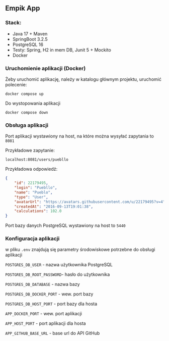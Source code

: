 ## Empik App

### Stack:
- Java 17 + Maven
- SpringBoot 3.2.5
- PostgreSQL 16
- Testy: Spring, H2 in mem DB, Junit 5 + Mockito
- Docker

### Uruchomienie aplikacji (Docker)

Żeby uruchomić aplikację, należy w katalogu głównym projektu, uruchomić polecenie:

`docker compose up`

Do wystopowania aplikacji

`docker compose down`

### Obsługa aplikacji

Port aplikacji wystawiony na host, na które można wysyłać zapytania to `8081`

Przykładowe zapytanie:

`localhost:8081/users/puebllo`

Przykładowa odpowiedź:

```json
{
    "id": 22179495,
    "login": "Puebllo",
    "name": "Pueblo",
    "type": "User",
    "avatarUrl": "https://avatars.githubusercontent.com/u/22179495?v=4",
    "createdAt": "2016-09-13T19:01:38",
    "calculations": 102.0
}
```

Port bazy danych PostgreSQL wystawiony na host to `5440`

### Konfiguracja aplikacji

w pliku `.env` znajdują się parametry środowiskowe potrzebne do obsługi aplikacji


`POSTGRES_DB_USER` - nazwa użytkownika PostgreSQL

`POSTGRES_DB_ROOT_PASSWORD`- hasło do użytkownika

`POSTGRES_DB_DATABASE` - nazwa bazy

`POSTGRES_DB_DOCKER_PORT` - wew. port bazy

`POSTGRES_DB_HOST_PORT` - port bazy dla hosta

`APP_DOCKER_PORT` - wew. port aplikacji

`APP_HOST_PORT` - port aplikacji dla hosta

`APP_GITHUB_BASE_URL` - base url do API GitHub


